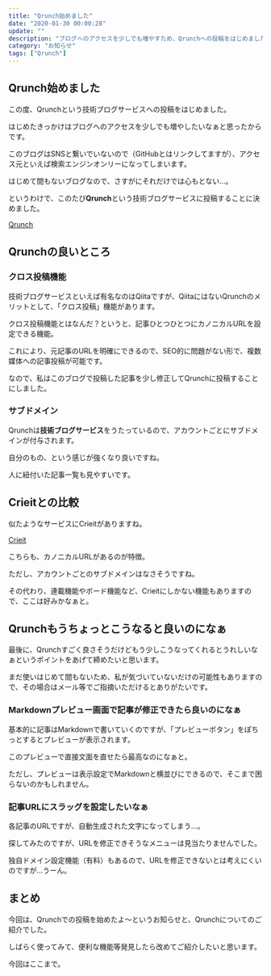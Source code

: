 ```yaml
---
title: "Qrunch始めました"
date: "2020-01-30 00:00:28"
update: ""
description: "ブログへのアクセスを少しでも増やすため、Qrunchへの投稿をはじめました。Qrunchというサービスの良いところをご紹介します。"
category: "お知らせ"
tags: ["Qrunch"]
---
```


## Qrunch始めました

この度、Qrunchという技術ブログサービスへの投稿をはじめました。

はじめたきっかけはブログへのアクセスを少しでも増やしたいなぁと思ったからです。

このブログはSNSと繋いでいないので（GitHubとはリンクしてますが）、アクセス元といえば検索エンジンオンリーになってしまいます。

はじめて間もないブログなので、さすがにそれだけでは心もとない…。

というわけで、このたび**Qrunch**という技術ブログサービスに投稿することに決めました。

[Qrunch](https://qrunch.net/)

## Qrunchの良いところ

### クロス投稿機能

技術ブログサービスといえば有名なのはQiitaですが、QiitaにはないQrunchのメリットとして、「クロス投稿」機能があります。

クロス投稿機能とはなんだ？というと、記事ひとつひとつにカノニカルURLを設定できる機能。

これにより、元記事のURLを明確にできるので、SEO的に問題がない形で、複数媒体への記事投稿が可能です。

なので、私はこのブログで投稿した記事を少し修正してQrunchに投稿することにしました。

### サブドメイン

Qrunchは**技術ブログサービス**をうたっているので、アカウントごとにサブドメインが付与されます。

自分のもの、という感じが強くなり良いですね。

人に紐付いた記事一覧も見やすいです。

## Crieitとの比較

似たようなサービスにCrieitがありますね。

[Crieit](https://crieit.net/)

こちらも、カノニカルURLがあるのが特徴。

ただし、アカウントごとのサブドメインはなさそうですね。

その代わり、連載機能やボード機能など、Crieitにしかない機能もありますので、ここは好みかなぁと。

## Qrunchもうちょっとこうなると良いのになぁ

最後に、Qrunchすごく良さそうだけどもう少しこうなってくれるとうれしいなぁというポイントをあげて締めたいと思います。

まだ使いはじめて間もないため、私が気づいていないだけの可能性もありますので、その場合はメール等でご指摘いただけるとありがたいです。

### Markdownプレビュー画面で記事が修正できたら良いのになぁ

基本的に記事はMarkdownで書いていくのですが、「プレビューボタン」をぽちっとするとプレビューが表示されます。

このプレビューで直接文面を直せたら最高なのになぁと。

ただし、プレビューは表示設定でMarkdownと横並びにできるので、そこまで困らないのかもしれません。

### 記事URLにスラッグを設定したいなぁ

各記事のURLですが、自動生成された文字になってしまう…。

探してみたのですが、URLを修正できそうなメニューは見当たりませんでした。

独自ドメイン設定機能（有料）もあるので、URLを修正できないとは考えにくいのですが…うーん。

## まとめ

今回は、Qrunchでの投稿を始めたよ～というお知らせと、Qrunchについてのご紹介でした。

しばらく使ってみて、便利な機能等発見したら改めてご紹介したいと思います。

今回はここまで。
